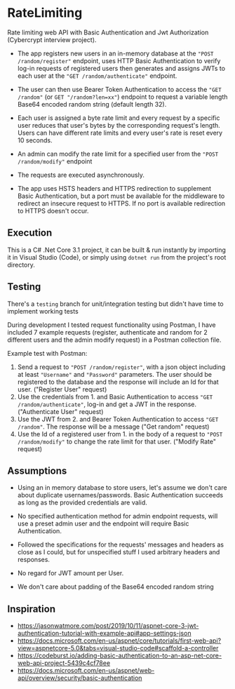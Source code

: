 # RateLimiting
 Rate limiting web API with Basic Authentication and Jwt Authorization (Cybercrypt interview project).

* The app registers new users in an in-memory database at the 
 `"POST /random/register"` endpoint, uses HTTP Basic Authentication to verify log-in requests of registered users then generates and assigns JWTs to each user at the `"GET /random/authenticate"` endpoint. 

* The user can then use Bearer Token Authentication to access the `"GET /random"` (or `GET "/random?len=xx"`) endpoint to request a variable length Base64 encoded random string (default length 32). 

* Each user is assigned a byte rate limit and every request by a specific user reduces that user's bytes by the corresponding request's length. Users can have different rate limits and every user's rate is reset every 10 seconds.

* An admin can modify the rate limit for a specified user from the `"POST /random/modify"` endpoint 

* The requests are executed asynchronously.

* The app uses HSTS headers and HTTPS redirection to supplement Basic Authentication, but a port must be available for the middleware to redirect an insecure request to HTTPS. If no port is available redirection to HTTPS doesn't occur.

## Execution
 This is a C# .Net Core 3.1 project, it can be built & run instantly by importing it in Visual Studio (Code), or simply using `dotnet run` from the project's root directory.

## Testing
 There's a `testing` branch for unit/integration testing but didn't have time to implement working tests

 During development I tested request functionality using Postman, I have included 7 example requests (register, authenticate and random for 2 different users and the admin modify request) in a Postman collection file.

 Example test with Postman:
 1. Send a request to `"POST /random/register"`, with a json object including at least `"Username"` and `"Password"` parameters. The user should be registered to the database and the response will include an Id for that user. ("Register User" request)
 2. Use the credentials from 1. and Basic Authentication to access `"GET /random/authenticate"`, log-in and get a JWT in the response. ("Authenticate User" request)
 3. Use the JWT from 2. and Bearer Token Authentication to access `"GET /random"`. The response will be a message ("Get random" request)
 4. Use the Id of a registered user from 1. in the body of a request to `"POST /random/modify"` to change the rate limit for that user. ("Modify Rate" request)  

## Assumptions
* Using an in memory database to store users, let's assume we don't care about duplicate usernames/passwords. Basic Authentication succeeds as long as the provided credentials are valid.

* No specified authentication method for admin endpoint requests, will use a preset admin user and the endpoint will require Basic Authentication.

* Followed the specifications for the requests' messages and headers as close as I could, but for unspecified stuff I used arbitrary headers and responses.

* No regard for JWT amount per User.

* We don't care about padding of the Base64 encoded random string

## Inspiration 
* https://jasonwatmore.com/post/2019/10/11/aspnet-core-3-jwt-authentication-tutorial-with-example-api#app-settings-json
* https://docs.microsoft.com/en-us/aspnet/core/tutorials/first-web-api?view=aspnetcore-5.0&tabs=visual-studio-code#scaffold-a-controller
* https://codeburst.io/adding-basic-authentication-to-an-asp-net-core-web-api-project-5439c4cf78ee
* https://docs.microsoft.com/en-us/aspnet/web-api/overview/security/basic-authentication